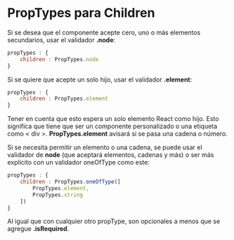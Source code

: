 # PropTypes para Children

Si se desea que el componente acepte cero, uno o más elementos secundarios, usar el validador **.node**:

```js
propTypes : {
    children : PropTypes.node
}
```

Si se quiere que acepte un solo hijo, usar el validador **.element**:

```js
propTypes : {
    children : PropTypes.element
}
```

Tener en cuenta que esto espera un solo elemento React como hijo. Esto significa que tiene que ser un componente personalizado o una etiqueta como < div >. **PropTypes.element** avisará si se pasa una cadena o número.

Si se necesita permitir un elemento o una cadena, se puede usar el validador de **node** (que aceptará elementos,
cadenas y más) o ser más explícito con un validador oneOfType como este:

```js
propTypes : {
    children : PropTypes.oneOfType([
        PropTypes.element,
        PropTypes.string
    ])
}
```

Al igual que con cualquier otro propType, son opcionales a menos que se agregue **.isRequired**.